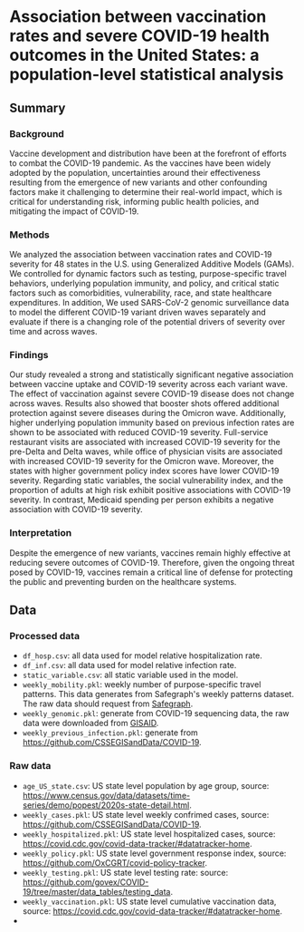 # Association between vaccination rates and severe COVID-19 health outcomes in the United States: a population-level statistical analysis 
## Summary
### Background

Vaccine development and distribution have been at the forefront of efforts to combat the COVID-19 pandemic. As the vaccines have been widely adopted by the population, uncertainties around their effectiveness resulting from the emergence of new variants and other confounding factors make it challenging to determine their real-world impact, which is critical for understanding risk, informing public health policies, and mitigating the impact of COVID-19. 

### Methods
We analyzed the association between vaccination rates and COVID-19 severity for 48 states in the U.S. using Generalized Additive Models (GAMs). We controlled for dynamic factors such as testing, purpose-specific travel behaviors, underlying population immunity, and policy, and critical static factors such as comorbidities, vulnerability, race, and state healthcare expenditures. In addition, We used SARS-CoV-2 genomic surveillance data to model the different COVID-19 variant driven waves separately and evaluate if there is a changing role of the potential drivers of severity over time and across waves. 
 
### Findings
Our study revealed a strong and statistically significant negative association between vaccine uptake and COVID-19 severity across each variant wave. The effect of vaccination against severe COVID-19 disease does not change across waves. Results also showed that booster shots offered additional protection against severe diseases during the Omicron wave. Additionally, higher underlying population immunity based on previous infection rates are shown to be associated with reduced COVID-19 severity. Full-service restaurant visits are associated with increased COVID-19 severity for the pre-Delta and Delta waves, while office of physician visits are associated with increased COVID-19 severity for the Omicron wave. Moreover, the states with higher government policy index scores have lower COVID-19 severity. Regarding static variables, the social vulnerability index, and the proportion of adults at high risk exhibit positive associations with COVID-19 severity. In contrast, Medicaid spending per person exhibits a negative association with COVID-19 severity.

### Interpretation
Despite the emergence of new variants, vaccines remain highly effective at reducing severe outcomes of COVID-19. Therefore, given the ongoing threat posed by COVID-19, vaccines remain a critical line of defense for protecting the public and preventing burden on the healthcare systems. 


## Data
### Processed data
* `df_hosp.csv`: all data used for model relative hospitalization rate.
* `df_inf.csv`: all data used for model relative infection rate.
* `static_variable.csv`: all static variable used in the model. 
* `weekly_mobility.pkl`: weekly number of purpose-specific travel patterns. This data generates from Safegraph's weekly patterns dataset. The raw data should request from [Safegraph](https://www.safegraph.com/).
* `weekly_genomic.pkl`: generate from COVID-19 sequencing data, the raw data were downloaded from [GISAID](https://gisaid.org/).
* `weekly_previous_infection.pkl`: generate from https://github.com/CSSEGISandData/COVID-19.

### Raw data
* `age_US_state.csv`: US state level population by age group, source: https://www.census.gov/data/datasets/time-series/demo/popest/2020s-state-detail.html.
* `weekly_cases.pkl`: US state level weekly confrimed cases, source: https://github.com/CSSEGISandData/COVID-19.
* `weekly_hospitalized.pkl`: US state level hospitalized cases, source: https://covid.cdc.gov/covid-data-tracker/#datatracker-home.
* `weekly_policy.pkl`: US state level government response index, source: https://github.com/OxCGRT/covid-policy-tracker. 
* `weekly_testing.pkl`: US state level testing rate: source: https://github.com/govex/COVID-19/tree/master/data_tables/testing_data.
* `weekly_vaccination.pkl`: US state level cumulative vaccination data, source: https://covid.cdc.gov/covid-data-tracker/#datatracker-home.
* 
